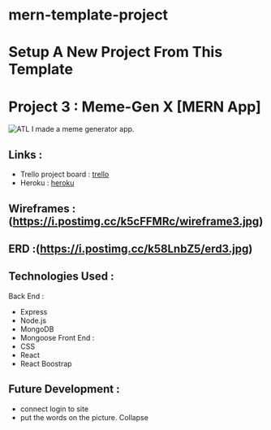 # mern-template-project

# Setup A New Project From This Template

# Project 3 : Meme-Gen X [MERN App]
![ATL](https://user-images.githubusercontent.com/50855671/62056964-ab8c2f00-b1ec-11e9-8900-57bd8551317c.png)
I made a meme generator app. 
## Links :
* Trello project board : [trello](https://trello.com/b/Eb23bXIj/memes-gen-x)
* Heroku : [heroku]()
## Wireframes : (https://i.postimg.cc/k5cFFMRc/wireframe3.jpg)
## ERD :(https://i.postimg.cc/k58LnbZ5/erd3.jpg)
## Technologies Used : 
Back End :
* Express
* Node.js
* MongoDB
* Mongoose
Front End :
* CSS
* React
* React Boostrap 
## Future Development :
* connect login to site
* put the words on the picture.
Collapse
